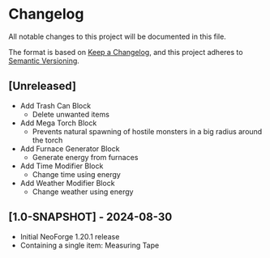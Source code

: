 # Changelog

All notable changes to this project will be documented in this file.

The format is based on [Keep a Changelog](https://keepachangelog.com/en/1.1.0/),
and this project adheres to [Semantic Versioning](https://semver.org/spec/v2.0.0.html).

## [Unreleased]

- Add Trash Can Block
    - Delete unwanted items 
- Add Mega Torch Block
    - Prevents natural spawning of hostile monsters in a big radius around the torch
- Add Furnace Generator Block
    - Generate energy from furnaces
- Add Time Modifier Block
    - Change time using energy
- Add Weather Modifier Block
    - Change weather using energy 

## [1.0-SNAPSHOT] - 2024-08-30

- Initial NeoForge 1.20.1 release
- Containing a single item: Measuring Tape